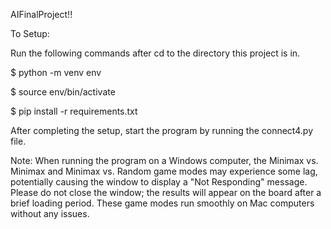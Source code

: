AIFinalProject!!

To Setup:

Run the following commands after cd to the directory
this project is in. 

$ python -m venv env

$ source env/bin/activate

$ pip install -r requirements.txt    

After completing the setup, start the program by running the connect4.py file.

Note: When running the program on a Windows computer, the Minimax vs. Minimax and Minimax vs. Random game modes may experience some lag, potentially causing the window to display a "Not Responding" message. Please do not close the window; the results will appear on the board after a brief loading period. These game modes run smoothly on Mac computers without any issues.
